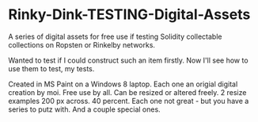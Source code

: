 # Rinky-Dink-TESTING-Digital-Assets

A series of digital assets for free use if testing Solidity collectable collections on Ropsten or Rinkelby networks.

 Wanted to test if I could construct such an item firstly.
 Now I'll see how to use them to test, my tests. 
 
 Created in MS Paint on a Windows 8 laptop. 
 Each one an origial digital creation by moi. Free use by all.
 Can be resized or altered freely.  2 resize examples  200 px across. 40 percent.
 Each one not great - but you have a series to putz with. And a couple special ones.
 
